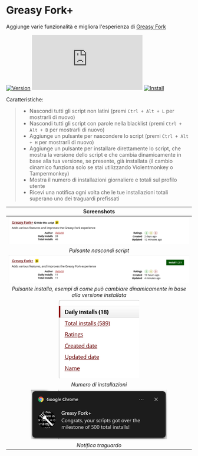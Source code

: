 # Greasy Fork+

Aggiunge varie funzionalità e migliora l'esperienza di [Greasy Fork](https://greasyfork.org/)

[![Version](https://img.shields.io/endpoint?url=https://runkit.io/ifelix18/userscript-version/branches/master/iFelix18/Userscripts/master/userscripts/meta/greasyfork-plus.meta.js&style=flat-square)](#greasy-fork)
[![Size](https://img.shields.io/github/size/iFelix18/Userscripts/userscripts/greasyfork-plus.user.js?style=flat-square)](#greasy-fork)
[![Install](https://img.shields.io/badge/install%20directly%20from-GitHub-blue?style=flat-square "Clicca qui!")](https://raw.githubusercontent.com/iFelix18/Userscripts/master/userscripts/greasyfork-plus.user.js)

Caratteristiche:
>
>* Nascondi tutti gli script non latini (premi `Ctrl + Alt + L` per mostrarli di nuovo)
>* Nascondi tutti gli script con parole nella blacklist (premi `Ctrl + Alt + B` per mostrarli di nuovo)
>* Aggiunge un pulsante per nascondere lo script (premi `Ctrl + Alt + H` per mostrarli di nuovo)
>* Aggiunge un pulsante per installare direttamente lo script, che mostra la versione dello script e che cambia dinamicamente in base alla tua versione, se presente, già installata (il cambio dinamico funziona solo se stai utilizzando Violentmonkey o Tampermonkey)
>* Mostra il numero di installazioni giornaliere e totali sul profilo utente
>* Ricevi una notifica ogni volta che le tue installazioni totali superano uno dei traguardi prefissati

|                                                                 Screenshots                                                                  |
| :------------------------------------------------------------------------------------------------------------------------------------------: |
|     [![Hide script button](/docs/screenshots/greasyfork-plus_hide-script-button.png?raw=true "Pulsante nascondi script")](#greasy-fork)      |
|                                                          _Pulsante nascondi script_                                                          |
|             [![Install button](/docs/screenshots/greasyfork-plus_install-button.gif?raw=true "Pulsante installa")](#greasy-fork)             |
|                       _Pulsante installa, esempi di come può cambiare dinamicamente in base alla versione installata_                        |
| [![Number of installations](/docs/screenshots/greasyfork-plus_number-of-installations.png?raw=true "Numero di installazioni")](#greasy-fork) |
|                                                          _Numero di installazioni_                                                           |
|    [![Milestone notification](/docs/screenshots/greasyfork-plus_milestone-notification.png?raw=true "Notifica traguardo")](#greasy-fork)     |
|                                                             _Notifica traguardo_                                                             |
